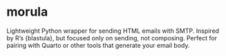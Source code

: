 # morula
Lightweight Python wrapper for sending HTML emails with SMTP. Inspired by R’s {blastula}, but focused only on sending, not composing. Perfect for pairing with Quarto or other tools that generate your email body.
